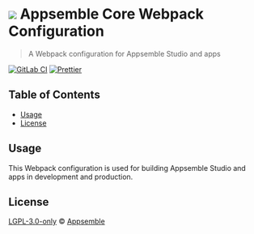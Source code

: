 # ![](https://gitlab.com/appsemble/appsemble/-/raw/0.27.9/config/assets/logo.svg) Appsemble Core Webpack Configuration

> A Webpack configuration for Appsemble Studio and apps

[![GitLab CI](https://gitlab.com/appsemble/appsemble/badges/0.27.9/pipeline.svg)](https://gitlab.com/appsemble/appsemble/-/releases/0.27.9)
[![Prettier](https://img.shields.io/badge/code_style-prettier-ff69b4.svg)](https://prettier.io)

## Table of Contents

- [Usage](#usage)
- [License](#license)

## Usage

This Webpack configuration is used for building Appsemble Studio and apps in development and
production.

## License

[LGPL-3.0-only](https://gitlab.com/appsemble/appsemble/-/blob/0.27.9/LICENSE.md) ©
[Appsemble](https://appsemble.com)
